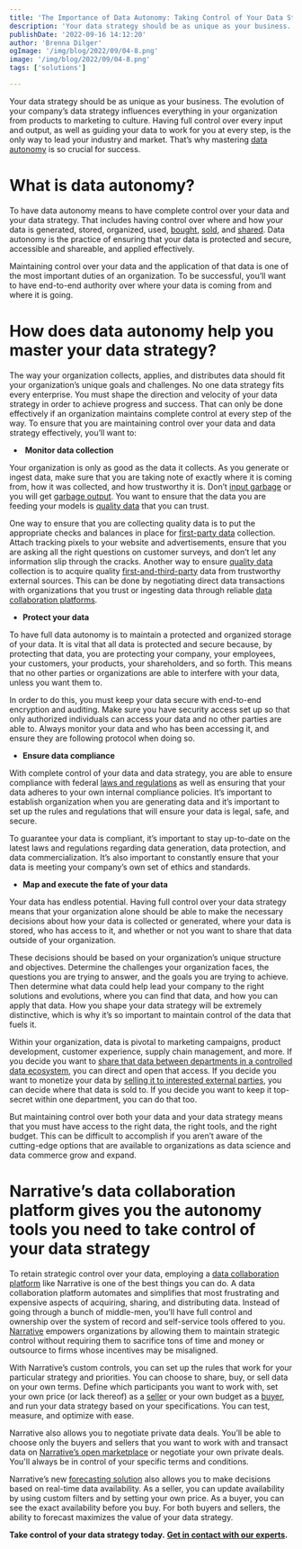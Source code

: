 ```yaml
---
title: 'The Importance of Data Autonomy: Taking Control of Your Data Strategy'
description: 'Your data strategy should be as unique as your business. To build a unique and effective data strategy, you should maintain control every step of the way.'
publishDate: '2022-09-16 14:12:20'
author: 'Brenna Dilger'
ogImage: '/img/blog/2022/09/04-8.png'
image: '/img/blog/2022/09/04-8.png'
tags: ['solutions']

---
```

Your data strategy should be as unique as your business. The evolution of your company’s data strategy influences everything in your organization from products to marketing to culture. Having full control over every input and output, as well as guiding your data to work for you at every step, is the only way to lead your industry and market. That’s why mastering [data autonomy](https://www.narrative.io/pillar/data-autonomy) is so crucial for success.

**What is data autonomy?** 
===========================

To have data autonomy means to have complete control over your data and your data strategy. That includes having control over where and how your data is generated, stored, organized, used, [bought](/blog/how-to-find-and-buy-the-data-you-need-to-succeed), [sold](/blog/how-to-start-selling-your-data), and [shared](/blog/what-is-data-sharing). Data autonomy is the practice of ensuring that your data is protected and secure, accessible and shareable, and applied effectively. 

Maintaining control over your data and the application of that data is one of the most important duties of an organization. To be successful, you’ll want to have end-to-end authority over where your data is coming from and where it is going.  

**How does data autonomy help you master your data strategy?** 
===============================================================

The way your organization collects, applies, and distributes data should fit your organization’s unique goals and challenges. No one data strategy fits every enterprise. You must shape the direction and velocity of your data strategy in order to achieve progress and success. That can only be done effectively if an organization maintains complete control at every step of the way. To ensure that you are maintaining control over your data and data strategy effectively, you’ll want to:

*    **Monitor data collection**

Your organization is only as good as the data it collects. As you generate or ingest data, make sure that you are taking note of exactly where it is coming from, how it was collected, and how trustworthy it is. Don’t [input garbage](/blog/data-quality-management-tools) or you will get [garbage output](/blog/data-quality-management-tools). You want to ensure that the data you are feeding your models is [quality data](https://www.narrative.io/pillar/data-quality) that you can trust. 

One way to ensure that you are collecting quality data is to put the appropriate checks and balances in place for [first-party data](/blog/first-party-second-party-third-party-data) collection. Attach tracking pixels to your website and advertisements, ensure that you are asking all the right questions on customer surveys, and don’t let any information slip through the cracks. Another way to ensure [quality data](https://www.narrative.io/pillar/data-quality) collection is to acquire quality [first-and-third-party](/blog/first-party-second-party-third-party-data) data from trustworthy external sources. This can be done by negotiating direct data transactions with organizations that you trust or ingesting data through reliable [data collaboration platforms](/faq/what-is-data-collaboration).

*   **Protect your data** 

To have full data autonomy is to maintain a protected and organized storage of your data. It is vital that all data is protected and secure because, by protecting that data, you are protecting your company, your employees, your customers, your products, your shareholders, and so forth. This means that no other parties or organizations are able to interfere with your data, unless you want them to. 

In order to do this, you must keep your data secure with end-to-end encryption and auditing. Make sure you have security access set up so that only authorized individuals can access your data and no other parties are able to. Always monitor your data and who has been accessing it, and ensure they are following protocol when doing so.

*   **Ensure data compliance** 

With complete control of your data and data strategy, you are able to ensure compliance with federal [laws and regulations](https://kb.narrative.io/regulations-compliance-privacy#laws-regulations) as well as ensuring that your data adheres to your own internal compliance policies. It’s important to establish organization when you are generating data and it’s important to set up the rules and regulations that will ensure your data is legal, safe, and secure. 

To guarantee your data is compliant, it’s important to stay up-to-date on the latest laws and regulations regarding data generation, data protection, and data commercialization. It’s also important to constantly ensure that your data is meeting your company’s own set of ethics and standards. 

*   **Map and execute the fate of your data**

Your data has endless potential. Having full control over your data strategy means that your organization alone should be able to make the necessary decisions about how your data is collected or generated, where your data is stored, who has access to it, and whether or not you want to share that data outside of your organization. 

These decisions should be based on your organization’s unique structure and objectives. Determine the challenges your organization faces, the questions you are trying to answer, and the goals you are trying to achieve. Then determine what data could help lead your company to the right solutions and evolutions, where you can find that data, and how you can apply that data. How you shape your data strategy will be extremely distinctive, which is why it’s so important to maintain control of the data that fuels it.

Within your organization, data is pivotal to marketing campaigns, product development, customer experience, supply chain management, and more. If you decide you want to [share that data between departments in a controlled data ecosystem](/blog/what-is-data-sharing), you can direct and open that access. If you decide you want to monetize your data by [selling it to interested external parties](/blog/how-to-start-selling-your-data), you can decide where that data is sold to. If you decide you want to keep it top-secret within one department, you can do that too. 

But maintaining control over both your data and your data strategy means that you must have access to the right data, the right tools, and the right budget. This can be difficult to accomplish if you aren’t aware of the cutting-edge options that are available to organizations as data science and data commerce grow and expand.

**Narrative’s data collaboration platform gives you the autonomy tools you need to take control of your data strategy** 
========================================================================================================================

To retain strategic control over your data, employing a [data collaboration platform](/faq/what-is-data-collaboration) like Narrative is one of the best things you can do. A data collaboration platform automates and simplifies that most frustrating and expensive aspects of acquiring, sharing, and distributing data. Instead of going through a bunch of middle-men, you’ll have full control and ownership over the system of record and self-service tools offered to you. [Narrative](/faq/what-is-data-collaboration) empowers organizations by allowing them to maintain strategic control without requiring them to sacrifice tons of time and money or outsource to firms whose incentives may be misaligned.

With Narrative’s custom controls, you can set up the rules that work for your particular strategy and priorities. You can choose to share, buy, or sell data on your own terms. Define which participants you want to work with, set your own price (or lack thereof) as a [seller](https://www.narrative.io/distribute) or your own budget as a [buyer](/products/data-marketplace), and run your data strategy based on your specifications. You can test, measure, and optimize with ease.

Narrative also allows you to negotiate private data deals. You’ll be able to choose only the buyers and sellers that you want to work with and transact data on [Narrative’s open marketplace](https://www.narrative.io/data-marketplace) or negotiate your own private deals. You'll always be in control of your specific terms and conditions.

Narrative’s new [forecasting solution](/products/query-builder/fast-and-accurate-forecasting) also allows you to make decisions based on real-time data availability. As a seller, you can update availability by using custom filters and by setting your own price. As a buyer, you can see the exact availability before you buy. For both buyers and sellers, the ability to forecast maximizes the value of your data strategy.

**Take control of your data strategy today.** [**Get in contact with our experts**](/contact)**.**
